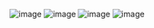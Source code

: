 ![image](https://github.com/anrew1002/QML_State/assets/91276494/348a2ded-15ee-45eb-9a4b-499bca7285e8)
![image](https://github.com/anrew1002/QML_State/assets/91276494/965e0c80-d853-41a4-9b6c-8c5ae828ecd9)
![image](https://github.com/anrew1002/QML_State/assets/91276494/780b80c0-04c2-4377-a326-a7e9bdb972af)
![image](https://github.com/anrew1002/QML_State/assets/91276494/ef1e9919-e03d-4e0d-bdcf-98ab2c34740e)
